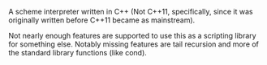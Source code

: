 A scheme interpreter written in C++ (Not C++11, specifically, since it was originally written before C++11 became as mainstream).

Not nearly enough features are supported to use this as a scripting library for something else. Notably missing features are
tail recursion and more of the standard library functions (like cond).
